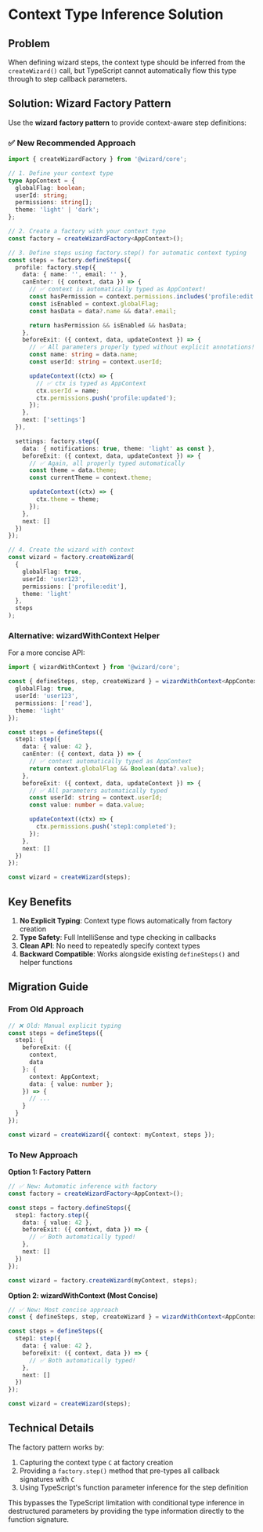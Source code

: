 # Context Type Inference Solution

## Problem

When defining wizard steps, the context type should be inferred from the `createWizard()` call, but TypeScript cannot automatically flow this type through to step callback parameters.

## Solution: Wizard Factory Pattern

Use the **wizard factory pattern** to provide context-aware step definitions:

### ✅ New Recommended Approach

```typescript
import { createWizardFactory } from '@wizard/core';

// 1. Define your context type
type AppContext = {
  globalFlag: boolean;
  userId: string;
  permissions: string[];
  theme: 'light' | 'dark';
};

// 2. Create a factory with your context type
const factory = createWizardFactory<AppContext>();

// 3. Define steps using factory.step() for automatic context typing
const steps = factory.defineSteps({
  profile: factory.step({
    data: { name: '', email: '' },
    canEnter: ({ context, data }) => {
      // ✅ context is automatically typed as AppContext!
      const hasPermission = context.permissions.includes('profile:edit');
      const isEnabled = context.globalFlag;
      const hasData = data?.name && data?.email;

      return hasPermission && isEnabled && hasData;
    },
    beforeExit: ({ context, data, updateContext }) => {
      // ✅ All parameters properly typed without explicit annotations!
      const name: string = data.name;
      const userId: string = context.userId;

      updateContext((ctx) => {
        // ✅ ctx is typed as AppContext
        ctx.userId = name;
        ctx.permissions.push('profile:updated');
      });
    },
    next: ['settings']
  }),

  settings: factory.step({
    data: { notifications: true, theme: 'light' as const },
    beforeExit: ({ context, data, updateContext }) => {
      // ✅ Again, all properly typed automatically
      const theme = data.theme;
      const currentTheme = context.theme;

      updateContext((ctx) => {
        ctx.theme = theme;
      });
    },
    next: []
  })
});

// 4. Create the wizard with context
const wizard = factory.createWizard(
  {
    globalFlag: true,
    userId: 'user123',
    permissions: ['profile:edit'],
    theme: 'light'
  },
  steps
);
```

### Alternative: wizardWithContext Helper

For a more concise API:

```typescript
import { wizardWithContext } from '@wizard/core';

const { defineSteps, step, createWizard } = wizardWithContext<AppContext>({
  globalFlag: true,
  userId: 'user123',
  permissions: ['read'],
  theme: 'light'
});

const steps = defineSteps({
  step1: step({
    data: { value: 42 },
    canEnter: ({ context, data }) => {
      // ✅ context automatically typed as AppContext
      return context.globalFlag && Boolean(data?.value);
    },
    beforeExit: ({ context, data, updateContext }) => {
      // ✅ All parameters automatically typed
      const userId: string = context.userId;
      const value: number = data.value;

      updateContext((ctx) => {
        ctx.permissions.push('step1:completed');
      });
    },
    next: []
  })
});

const wizard = createWizard(steps);
```

## Key Benefits

1. **No Explicit Typing**: Context type flows automatically from factory creation
2. **Type Safety**: Full IntelliSense and type checking in callbacks
3. **Clean API**: No need to repeatedly specify context types
4. **Backward Compatible**: Works alongside existing `defineSteps()` and helper functions

## Migration Guide

### From Old Approach
```typescript
// ❌ Old: Manual explicit typing
const steps = defineSteps({
  step1: {
    beforeExit: ({
      context,
      data
    }: {
      context: AppContext;
      data: { value: number };
    }) => {
      // ...
    }
  }
});

const wizard = createWizard({ context: myContext, steps });
```

### To New Approach

**Option 1: Factory Pattern**
```typescript
// ✅ New: Automatic inference with factory
const factory = createWizardFactory<AppContext>();

const steps = factory.defineSteps({
  step1: factory.step({
    data: { value: 42 },
    beforeExit: ({ context, data }) => {
      // ✅ Both automatically typed!
    },
    next: []
  })
});

const wizard = factory.createWizard(myContext, steps);
```

**Option 2: wizardWithContext (Most Concise)**
```typescript
// ✅ New: Most concise approach
const { defineSteps, step, createWizard } = wizardWithContext<AppContext>(myContext);

const steps = defineSteps({
  step1: step({
    data: { value: 42 },
    beforeExit: ({ context, data }) => {
      // ✅ Both automatically typed!
    },
    next: []
  })
});

const wizard = createWizard(steps);
```

## Technical Details

The factory pattern works by:
1. Capturing the context type `C` at factory creation
2. Providing a `factory.step()` method that pre-types all callback signatures with `C`
3. Using TypeScript's function parameter inference for the step definition

This bypasses the TypeScript limitation with conditional type inference in destructured parameters by providing the type information directly to the function signature.